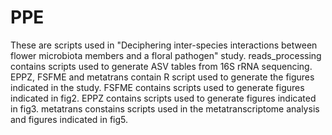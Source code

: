 # PPE
These are scripts used in "Deciphering inter-species interactions between flower microbiota members and a floral pathogen" study. reads_processing contains scripts used to generate ASV tables from 16S rRNA sequencing. EPPZ, FSFME and metatrans contain R script used to generate the figures indicated in the study. FSFME contains scripts used to generate figures indicated in fig2. EPPZ contains scripts used to generate figures indicated in fig3. metatrans constains scripts used in the metatranscriptome analysis and figures indicated in fig5.
